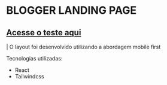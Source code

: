 # BLOGGER LANDING PAGE

## [Acesse o teste aqui](https://blogger-landing-page-six.vercel.app/)

| O layout foi desenvolvido utilizando a abordagem mobile first

Tecnologias utilizadas:

- React
- Tailwindcss
